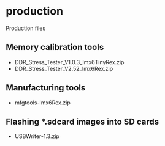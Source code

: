 # production
Production files

## Memory calibration tools

* DDR_Stress_Tester_V1.0.3_Imx6TinyRex.zip
* DDR_Stress_Tester_V2.52_Imx6Rex.zip

## Manufacturing tools

* mfgtools-Imx6Rex.zip

## Flashing *.sdcard images into SD cards 

* USBWriter-1.3.zip
